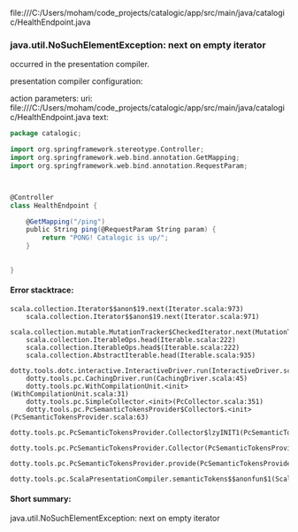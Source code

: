 file:///C:/Users/moham/code_projects/catalogic/app/src/main/java/catalogic/HealthEndpoint.java
### java.util.NoSuchElementException: next on empty iterator

occurred in the presentation compiler.

presentation compiler configuration:


action parameters:
uri: file:///C:/Users/moham/code_projects/catalogic/app/src/main/java/catalogic/HealthEndpoint.java
text:
```scala
package catalogic;

import org.springframework.stereotype.Controller;
import org.springframework.web.bind.annotation.GetMapping;
import org.springframework.web.bind.annotation.RequestParam;



@Controller
class HealthEndpoint {

    @GetMapping("/ping")
    public String ping(@RequestParam String param) {
        return "PONG! Catalogic is up/";
    }
    

}

```



#### Error stacktrace:

```
scala.collection.Iterator$$anon$19.next(Iterator.scala:973)
	scala.collection.Iterator$$anon$19.next(Iterator.scala:971)
	scala.collection.mutable.MutationTracker$CheckedIterator.next(MutationTracker.scala:76)
	scala.collection.IterableOps.head(Iterable.scala:222)
	scala.collection.IterableOps.head$(Iterable.scala:222)
	scala.collection.AbstractIterable.head(Iterable.scala:935)
	dotty.tools.dotc.interactive.InteractiveDriver.run(InteractiveDriver.scala:164)
	dotty.tools.pc.CachingDriver.run(CachingDriver.scala:45)
	dotty.tools.pc.WithCompilationUnit.<init>(WithCompilationUnit.scala:31)
	dotty.tools.pc.SimpleCollector.<init>(PcCollector.scala:351)
	dotty.tools.pc.PcSemanticTokensProvider$Collector$.<init>(PcSemanticTokensProvider.scala:63)
	dotty.tools.pc.PcSemanticTokensProvider.Collector$lzyINIT1(PcSemanticTokensProvider.scala:63)
	dotty.tools.pc.PcSemanticTokensProvider.Collector(PcSemanticTokensProvider.scala:63)
	dotty.tools.pc.PcSemanticTokensProvider.provide(PcSemanticTokensProvider.scala:88)
	dotty.tools.pc.ScalaPresentationCompiler.semanticTokens$$anonfun$1(ScalaPresentationCompiler.scala:111)
```
#### Short summary: 

java.util.NoSuchElementException: next on empty iterator